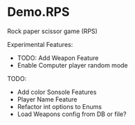 # Demo.RPS
Rock paper scissor game (RPS)


Experimental Features:

- TODO: Add Weapon Feature
- Enable Computer player random mode

TODO:

- Add color Sonsole Features
- Player Name Feature
- Refactor int options to Enums
- Load Weapons config from DB or file?
